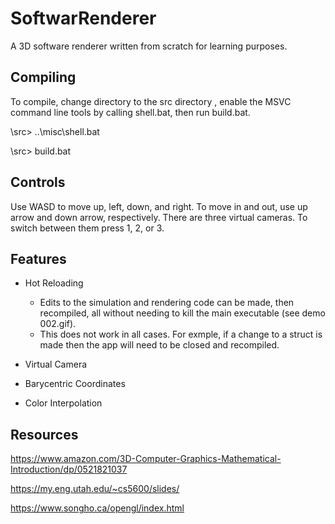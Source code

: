 # SoftwarRenderer
A 3D software renderer written from scratch for learning purposes.

## Compiling
To compile, change directory to the src directory , enable the MSVC command line tools by calling shell.bat, then run build.bat. 

\src> ..\misc\shell.bat

\src> build.bat

## Controls
Use WASD to move up, left, down, and right. To move in and out, use up arrow and down arrow, respectively. There are three virtual cameras. To switch between them press 1, 2, or 3.

## Features
- Hot Reloading
  -   Edits to the simulation and rendering code can be made, then recompiled, all without needing to kill the main executable (see demo 002.gif).
  -   This does not work in all cases. For exmple, if a change to a struct is made then the app will need to be closed and recompiled.

- Virtual Camera
- Barycentric Coordinates
- Color Interpolation
    
## Resources

https://www.amazon.com/3D-Computer-Graphics-Mathematical-Introduction/dp/0521821037

https://my.eng.utah.edu/~cs5600/slides/

https://www.songho.ca/opengl/index.html
